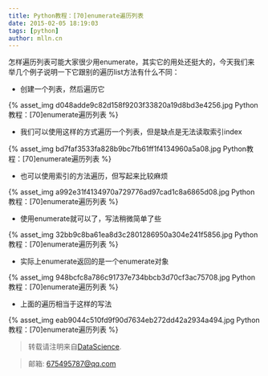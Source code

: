 ```yaml
---
title: Python教程：[70]enumerate遍历列表
date: 2015-02-05 18:19:03
tags: [python]
author: mlln.cn
---
```

怎样遍历列表可能大家很少用enumerate，其实它的用处还挺大的，今天我们来举几个例子说明一下它跟别的遍历list方法有什么不同：

- 创建一个列表，然后遍历它

{% asset_img d048adde9c82d158f9203f33820a19d8bd3e4256.jpg Python教程：[70]enumerate遍历列表 %}

- 我们可以使用这样的方式遍历一个列表，但是缺点是无法读取索引index

{% asset_img bd7faf3533fa828b9bc7fb61ff1f4134960a5a08.jpg Python教程：[70]enumerate遍历列表 %}

- 也可以使用索引的方法遍历，但写起来比较麻烦

{% asset_img a992e31f4134970a729776ad97cad1c8a6865d08.jpg Python教程：[70]enumerate遍历列表 %}

- 使用enumerate就可以了，写法稍微简单了些

{% asset_img 32bb9c8ba61ea8d3c2801286950a304e241f5856.jpg Python教程：[70]enumerate遍历列表 %}

- 实际上enumerate返回的是一个enumerate对象

{% asset_img 948bcfc8a786c91737e734bbcb3d70cf3ac75708.jpg Python教程：[70]enumerate遍历列表 %}

- 上面的遍历相当于这样的写法

{% asset_img eab9044c510fd9f90d7634eb272dd42a2934a494.jpg Python教程：[70]enumerate遍历列表 %}

> 转载请注明来自[DataScience](http://mlln.cn).

> 邮箱: 675495787@qq.com 
